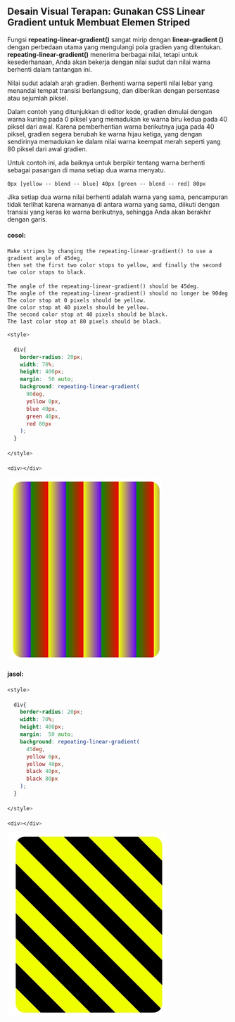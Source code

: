 ## Desain Visual Terapan: Gunakan CSS Linear Gradient untuk Membuat Elemen Striped

Fungsi **repeating-linear-gradient\(\)** sangat mirip dengan **linear-gradient \(\)** dengan perbedaan utama yang mengulangi pola gradien yang ditentukan. **repeating-linear-gradient\(\)** menerima berbagai nilai, tetapi untuk kesederhanaan, Anda akan bekerja dengan nilai sudut dan nilai warna berhenti dalam tantangan ini.

Nilai sudut adalah arah gradien. Berhenti warna seperti nilai lebar yang menandai tempat transisi berlangsung, dan diberikan dengan persentase atau sejumlah piksel.

Dalam contoh yang ditunjukkan di editor kode, gradien dimulai dengan warna kuning pada 0 piksel yang memadukan ke warna biru kedua pada 40 piksel dari awal. Karena pemberhentian warna berikutnya juga pada 40 piksel, gradien segera berubah ke warna hijau ketiga, yang dengan sendirinya memadukan ke dalam nilai warna keempat merah seperti yang 80 piksel dari awal gradien.

Untuk contoh ini, ada baiknya untuk berpikir tentang warna berhenti sebagai pasangan di mana setiap dua warna menyatu.

```
0px [yellow -- blend -- blue] 40px [green -- blend -- red] 80px
```

Jika setiap dua warna nilai berhenti adalah warna yang sama, pencampuran tidak terlihat karena warnanya di antara warna yang sama, diikuti dengan transisi yang keras ke warna berikutnya, sehingga Anda akan berakhir dengan garis.



#### cosol:

```
Make stripes by changing the repeating-linear-gradient() to use a gradient angle of 45deg, 
then set the first two color stops to yellow, and finally the second two color stops to black.

The angle of the repeating-linear-gradient() should be 45deg.
The angle of the repeating-linear-gradient() should no longer be 90deg
The color stop at 0 pixels should be yellow.
One color stop at 40 pixels should be yellow.
The second color stop at 40 pixels should be black.
The last color stop at 80 pixels should be black.
```

```css
<style>

  div{ 
    border-radius: 20px;
    width: 70%;
    height: 400px;
    margin:  50 auto;
    background: repeating-linear-gradient(
      90deg,
      yellow 0px,
      blue 40px,
      green 40px,
      red 80px
    );
  }

</style>

<div></div>
```

![](/assets/a.jpg)



#### jasol:

```css
<style>

  div{ 
    border-radius: 20px;
    width: 70%;
    height: 400px;
    margin:  50 auto;
    background: repeating-linear-gradient(
      45deg,
      yellow 0px,
      yellow 40px,
      black 40px,
      black 80px
    );
  }

</style>

<div></div>
```

![](/assets/aw.jpg)

